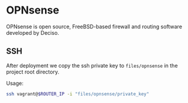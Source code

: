 # OPNsense

OPNsense is open source, FreeBSD-based firewall and routing software developed by Deciso.

## SSH

After deployment we copy the ssh private key to `files/opnsense` in the project root directory.

Usage:

```bash
ssh vagrant@$ROUTER_IP -i "files/opnsense/private_key"
```
